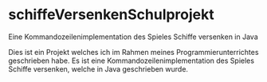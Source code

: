 # schiffeVersenkenSchulprojekt
Eine Kommandozeilenimplementation des Spieles Schiffe versenken in Java

Dies ist ein Projekt welches ich im Rahmen meines Programmierunterrichtes geschrieben habe. Es ist eine Kommandozeilenimplementation des Spieles Schiffe versenken, welche in Java geschrieben wurde.
